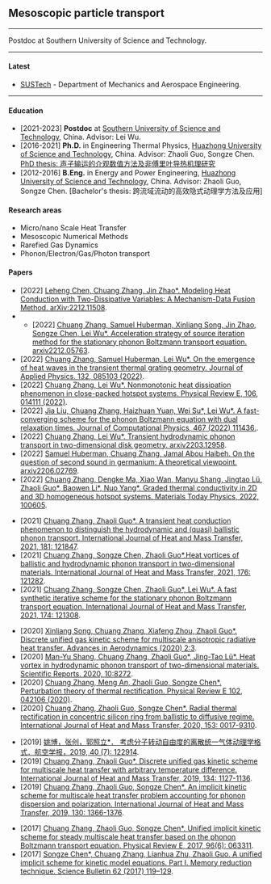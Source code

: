 ## Mesoscopic particle transport

---------

Postdoc at Southern University of Science and Technology.

---------

#### Latest

- [SUSTech](https://www.researchgate.net/institution/Southern-University-of-Science-and-Technology) - Department of Mechanics and Aerospace Engineering.

--------

#### Education

- [2021-2023] **Postdoc** at [Southern University of Science and Technology](https://www.sustech.edu.cn/en/), China. Advisor: Lei Wu.
- [2016-2021] **Ph.D.** in Engineering Thermal Physics, [Huazhong University of Science and Technology](https://www.hust.edu.cn/), China. Advisor: Zhaoli Guo, Songze Chen. [PhD thesis: 声子输运的介观数值方法及非傅里叶导热机理研究](https://www.researchgate.net/publication/351660598_PhD_thesis_written_in_Chinese_zhongwenboshibiyelunwen)
- [2012-2016] **B.Eng.** in Energy and Power Engineering, [Huazhong University of Science and Technology](https://www.hust.edu.cn/), China. Advisor: Zhaoli Guo, Songze Chen. [Bachelor's thesis: 跨流域流动的高效隐式动理学方法及应用]

#### Research areas

- Micro/nano Scale Heat Transfer
- Mesoscopic Numerical Methods
- Rarefied Gas Dynamics
- Phonon/Electron/Gas/Photon transport

#### Papers

- [2022] [Leheng Chen, Chuang Zhang, Jin Zhao*. Modeling Heat Conduction with Two-Dissipative Variables: A Mechanism-Data Fusion Method. arXiv:2212.11508](https://arxiv.org/abs/2212.11508).
- - [2022] [Chuang Zhang, Samuel Huberman, Xinliang Song, Jin Zhao, Songze Chen, Lei Wu*. Acceleration strategy of source iteration method for the stationary phonon Boltzmann transport equation. arxiv2212.05763](https://arxiv.org/abs/2212.05763).
- [2022] [Chuang Zhang, Samuel Huberman, Lei Wu*. On the emergence of heat waves in the transient thermal grating geometry. Journal of Applied Physics. 132, 085103 (2022)](https://aip.scitation.org/doi/10.1063/5.0102227).
- [2022] [Chuang Zhang, Lei Wu*. Nonmonotonic heat dissipation phenomenon in close-packed hotspot systems. Physical Review E, 106, 014111 (2022)](https://journals.aps.org/pre/abstract/10.1103/PhysRevE.106.014111).
- [2022] [Jia Liu, Chuang Zhang, Haizhuan Yuan, Wei Su*,  Lei Wu*. A fast-converging scheme for the phonon Boltzmann equation with dual relaxation times. Journal of Computational Physics, 467 (2022) 111436.](https://www.sciencedirect.com/science/article/pii/S0021999122004983?via%3Dihub).
- [2022] [Chuang Zhang, Lei Wu*. Transient hydrodynamic phonon transport in two-dimensional disk geometry. arxiv2203.12958](https://arxiv.org/abs/2203.12958).
- [2022] [Samuel Huberman, Chuang Zhang, Jamal Abou Haibeh. On the question of second sound in germanium: A theoretical viewpoint. arxiv2206.02769](https://arxiv.org/abs/2206.02769).
- [2022] [Chuang Zhang, Dengke Ma, Xiao Wan, Manyu Shang, Jingtao Lü, Zhaoli Guo*, Baowen Li*, Nuo Yang*. Graded thermal conductivity in 2D and 3D homogeneous hotspot systems. Materials Today Physics, 2022, 100605](https://www.sciencedirect.com/science/article/abs/pii/S2542529322000037?via%3Dihub).
<!--  -->
- [2021] [Chuang Zhang, Zhaoli Guo*. A transient heat conduction phenomenon to distinguish the hydrodynamic and (quasi) ballistic phonon transport. International Journal of Heat and Mass Transfer, 2021, 181: 121847](https://www.sciencedirect.com/science/article/abs/pii/S0017931021009522?via%3Dihub).
- [2021] [Chuang Zhang, Songze Chen, Zhaoli Guo*.Heat vortices of ballistic and hydrodynamic phonon transport in two-dimensional materials. International Journal of Heat and Mass Transfer, 2021, 176: 121282](https://www.sciencedirect.com/science/article/abs/pii/S0017931021003859?via%3Dihub).
- [2021] [Chuang Zhang, Songze Chen, Zhaoli Guo*, Lei Wu*. A fast synthetic iterative scheme for the stationary phonon Boltzmann transport equation. International Journal of Heat and Mass Transfer, 2021, 174: 121308](https://www.sciencedirect.com/science/article/abs/pii/S0017931021004117?via%3Dihub).
<!--  -->
- [2020] [Xinliang Song, Chuang Zhang, Xiafeng Zhou, Zhaoli Guo*. Discrete unified gas kinetic scheme for multiscale anisotropic radiative heat transfer. Advances in Aerodynamics (2020) 2:3](https://aia.springeropen.com/articles/10.1186/s42774-019-0026-3).
- [2020] [Man-Yu Shang, Chuang Zhang, Zhaoli Guo*, Jing-Tao Lü*. Heat vortex in hydrodynamic phonon transport of two-dimensional materials. Scientific Reports. 2020, 10:8272](https://www.nature.com/articles/s41598-020-65221-8).
- [2020] [Chuang Zhang, Meng An, Zhaoli Guo, Songze Chen*. Perturbation theory of thermal rectification. Physical Review E 102, 042106 (2020)](https://journals.aps.org/pre/abstract/10.1103/PhysRevE.102.042106).
- [2020] [Chuang Zhang, Zhaoli Guo, Songze Chen*. Radial thermal rectification in concentric silicon ring from ballistic to diffusive regime. International Journal of Heat and Mass Transfer, 2020, 153: 0017-9310](https://www.sciencedirect.com/science/article/abs/pii/S0017931020305007?via%3Dihub).
<!--  -->
- [2019] [姚博，张创，郭照立*． 考虑分子转动自由度的离散统一气体动理学格式．航空学报，2019, 40 (7): 122914](https://hkxb.buaa.edu.cn/CN/10.7527/S1000-6893.2019.22914).
- [2019] [Chuang Zhang, Zhaoli Guo*. Discrete unified gas kinetic scheme for multiscale heat transfer with arbitrary temperature difference. International Journal of Heat and Mass Transfer, 2019, 134: 1127-1136](https://www.sciencedirect.com/science/article/abs/pii/S0017931018353031?via%3Dihub).
- [2019] [Chuang Zhang, Zhaoli Guo, Songze Chen*. An implicit kinetic scheme for multiscale heat transfer problem accounting for phonon dispersion and polarization. International Journal of Heat and Mass Transfer, 2019, 130: 1366-1376](https://www.sciencedirect.com/science/article/abs/pii/S0017931018329636?via%3Dihub).
<!--  -->
- [2017] [Chuang Zhang, Zhaoli Guo, Songze Chen*. Unified implicit kinetic scheme for steady multiscale heat transfer based on the phonon Boltzmann transport equation. Physical Review E, 2017, 96(6): 063311](https://journals.aps.org/pre/abstract/10.1103/PhysRevE.96.063311).
- [2017] [Songze Chen*, Chuang Zhang, Lianhua Zhu, Zhaoli Guo. A unified implicit scheme for kinetic model equations. Part I. Memory reduction technique. Science Bulletin 62 (2017) 119–129](https://www.sciencedirect.com/science/article/pii/S2095927316306211?via%3Dihub).
<br/>
